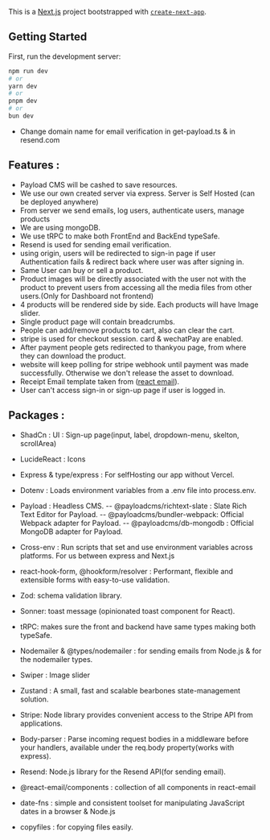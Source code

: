 This is a [Next.js](https://nextjs.org/) project bootstrapped with [`create-next-app`](https://github.com/vercel/next.js/tree/canary/packages/create-next-app).

## Getting Started

First, run the development server:

```bash
npm run dev
# or
yarn dev
# or
pnpm dev
# or
bun dev
```

- Change domain name for email verification in get-payload.ts & in resend.com

## Features :

- Payload CMS will be cashed to save resources.
- We use our own created server via express. Server is Self Hosted (can be deployed anywhere)
- From server we send emails, log users, authenticate users, manage products
- We are using mongoDB.
- We use tRPC to make both FrontEnd and BackEnd typeSafe.
- Resend is used for sending email verification.
- using origin, users will be redirected to sign-in page if user Authentication fails & redirect back where user was after signing in.
- Same User can buy or sell a product.
- Product images will be directly associated with the user not with the product to prevent users from
  accessing all the media files from other users.(Only for Dashboard not frontend)
- 4 products will be rendered side by side. Each products will have Image slider.
- Single product page will contain breadcrumbs.
- People can add/remove products to cart, also can clear the cart.
- stripe is used for checkout session. card & wechatPay are enabled.
- After payment people gets redirected to thankyou page, from where they can download the product.
- website will keep polling for stripe webhook until payment was made successfully. Otherwise we don't release the asset to download.
- Receipt Email template taken from ([react email](https://demo.react.email/)).
- User can't access sign-in or sign-up page if user is logged in.

## Packages :

- ShadCn : UI : Sign-up page(input, label, dropdown-menu, skelton, scrollArea)

- LucideReact : Icons

- Express & type/express : For selfHosting our app without Vercel.

- Dotenv : Loads environment variables from a .env file into process.env.

- Payload : Headless CMS.
  -- @payloadcms/richtext-slate : Slate Rich Text Editor for Payload.
  -- @payloadcms/bundler-webpack: Official Webpack adapter for Payload.
  -- @payloadcms/db-mongodb : Official MongoDB adapter for Payload.

- Cross-env : Run scripts that set and use environment variables across platforms. For us between express and Next.js

- react-hook-form, @hookform/resolver : Performant, flexible and extensible forms with easy-to-use validation.
- Zod: schema validation library.
- Sonner: toast message (opinionated toast component for React).

- tRPC: makes sure the front and backend have same types making both typeSafe.

- Nodemailer & @types/nodemailer : for sending emails from Node.js & for the nodemailer types.

- Swiper : Image slider

- Zustand : A small, fast and scalable bearbones state-management solution.

- Stripe: Node library provides convenient access to the Stripe API from applications.

- Body-parser : Parse incoming request bodies in a middleware before your handlers, available under the req.body property(works with express).

- Resend: Node.js library for the Resend API(for sending email).

- @react-email/components : collection of all components in react-email

- date-fns : simple and consistent toolset for manipulating JavaScript dates in a browser & Node.js

- copyfiles : for copying files easily.
